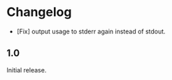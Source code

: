 Changelog
=========

 * [Fix] output usage to stderr again instead of stdout.

1.0
---

Initial release.
